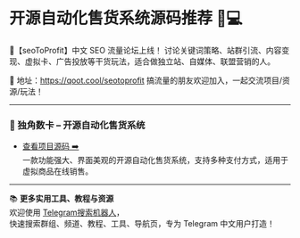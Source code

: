 # 开源自动化售货系统源码推荐 🛒💻

💬【seoToProfit】中文 SEO 流量论坛上线！
讨论关键词策略、站群引流、内容变现、虚拟卡、广告投放等干货玩法，适合做独立站、自媒体、联盟营销的人。

📌 地址：https://qoot.cool/seotoprofit
搞流量的朋友欢迎加入，一起交流项目/资源/玩法！

---

### 🔹 独角数卡 – 开源自动化售货系统

- [查看项目源码 ➡️](https://qoot.cool/dujiaoka)  
一款功能强大、界面美观的开源自动化售货系统，支持多种支付方式，适用于虚拟商品在线销售。

---

📚 **更多实用工具、教程与资源**  
欢迎使用 [Telegram搜索机器人](https://qoot.cool/SearchRobot)，  
快速搜索群组、频道、教程、工具、导航页，专为 Telegram 中文用户打造！
